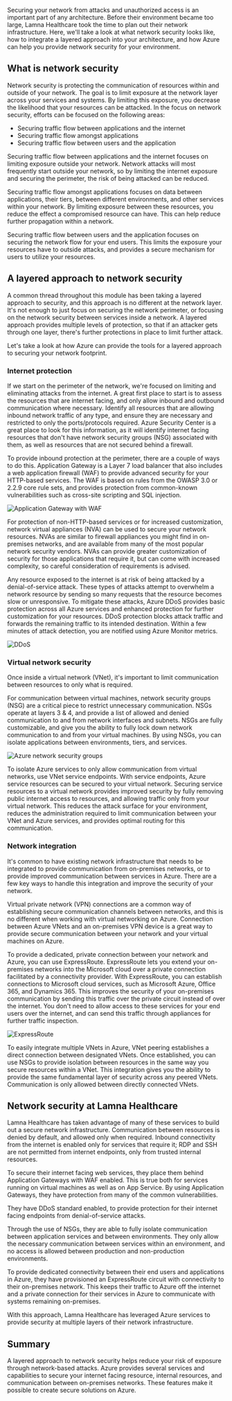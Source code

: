 Securing your network from attacks and unauthorized access is an important part of any architecture. Before their environment became too large, Lamna Healthcare took the time to plan out their network infrastructure. Here, we'll take a look at what network security looks like, how to integrate a layered approach into your architecture, and how Azure can help you provide network security for your environment.

## What is network security

Network security is protecting the communication of resources within and outside of your network. The goal is to limit exposure at the network layer across your services and systems. By limiting this exposure, you decrease the likelihood that your resources can be attacked. In the focus on network security, efforts can be focused on the following areas:

- Securing traffic flow between applications and the internet
- Securing traffic flow amongst applications
- Securing traffic flow between users and the application

Securing traffic flow between applications and the internet focuses on limiting exposure outside your network. Network attacks will most frequently start outside your network, so by limiting the internet exposure and securing the perimeter, the risk of being attacked can be reduced.

Securing traffic flow amongst applications focuses on  data between applications, their tiers, between different environments, and other services within your network. By limiting exposure between these resources, you reduce the effect a compromised resource can have. This can help reduce further propagation within a network.

Securing traffic flow between users and the application focuses on securing the network flow for your end users. This limits the exposure your resources have to outside attacks, and provides a secure mechanism for users to utilize your resources. 

## A layered approach to network security

A common thread throughout this module has been taking a layered approach to security, and this approach is no different at the network layer. It's not enough to just focus on securing the network perimeter, or focusing on the network security between services inside a network. A layered approach provides multiple levels of protection, so that if an attacker gets through one layer, there's further protections in place to limit further attack.

Let's take a look at how Azure can provide the tools for a layered approach to securing your network footprint.

### Internet protection

If we start on the perimeter of the network, we're focused on limiting and eliminating attacks from the internet. A great first place to start is to assess the resources that are internet facing, and only allow inbound and outbound communication where necessary. Identify all resources that are allowing inbound network traffic of any type, and ensure they are necessary and restricted to only the ports/protocols required. Azure Security Center is a great place to look for this information, as it will identify internet facing resources that don't have network security groups (NSG) associated with them, as well as resources that are not secured behind a firewall.

To provide inbound protection at the perimeter, there are a couple of ways to do this. Application Gateway is a Layer 7 load balancer that also includes a web application firewall (WAF) to provide advanced security for your HTTP-based services. The WAF is based on rules from the OWASP 3.0 or 2.2.9 core rule sets, and provides protection from common-known vulnerabilities such as cross-site scripting and SQL injection.

![Application Gateway with WAF](../media-draft/appgw-waf.png)

For protection of non-HTTP-based services or for increased customization, network virtual appliances (NVA) can be used to secure your network resources. NVAs are similar to firewall appliances you might find in on-premises networks, and are available from many of the most popular network security vendors. NVAs can provide greater customization of security for those applications that require it, but can come with increased complexity, so careful consideration of requirements is advised.

Any resource exposed to the internet is at risk of being attacked by a denial-of-service attack. These types of attacks attempt to overwhelm a network resource by sending so many requests that the resource becomes slow or unresponsive. To mitigate these attacks, Azure DDoS provides basic protection across all Azure services and enhanced protection for further customization for your resources. DDoS protection blocks attack traffic and forwards the remaining traffic to its intended destination. Within a few minutes of attack detection, you are notified using Azure Monitor metrics.

![DDoS](../media-draft/ddos.png)

### Virtual network security

Once inside a virtual network (VNet), it's important to limit communication between resources to only what is required.

For communication between virtual machines, network security groups (NSG) are a critical piece to restrict unnecessary communication. NSGs operate at layers 3 & 4, and provide a list of allowed and denied communication to and from network interfaces and subnets. NSGs are fully customizable, and give you the ability to fully lock down network communication to and from your virtual machines. By using NSGs, you can isolate applications between environments, tiers, and services.

![Azure network security groups](../media-draft/azure-network-security.png)

To isolate Azure services to only allow communication from virtual networks, use VNet service endpoints. With service endpoints, Azure service resources can be secured to your virtual network. Securing service resources to a virtual network provides improved security by fully removing public internet access to resources, and allowing traffic only from your virtual network. This reduces the attack surface for your environment, reduces the administration required to limit communication between your VNet and Azure services, and provides optimal routing for this communication.

### Network integration

It's common to have existing network infrastructure that needs to be integrated to provide communication from on-premises networks, or to provide improved communication between services in Azure. There are a few key ways to handle this integration and improve the security of your network.

Virtual private network (VPN) connections are a common way of establishing secure communication channels between networks, and this is no different when working with virtual networking on Azure. Connection between Azure VNets and an on-premises VPN device is a great way to provide secure communication between your network and your virtual machines on Azure.

To provide a dedicated, private connection between your network and Azure, you can use ExpressRoute. ExpressRoute lets you extend your on-premises networks into the Microsoft cloud over a private connection facilitated by a connectivity provider. With ExpressRoute, you can establish connections to Microsoft cloud services, such as Microsoft Azure, Office 365, and Dynamics 365. This improves the security of your on-premises communication by sending this traffic over the private circuit instead of over the internet. You don't need to allow access to these services for your end users over the internet, and can send this traffic through appliances for further traffic inspection.

![ExpressRoute](../media-draft/expressroute-connection-overview.png)

To easily integrate multiple VNets in Azure, VNet peering establishes a direct connection between designated VNets. Once established, you can use NSGs to provide isolation between resources in the same way you secure resources within a VNet. This integration gives you the ability to provide the same fundamental layer of security across any peered VNets. Communication is only allowed between directly connected VNets.

## Network security at Lamna Healthcare

Lamna Healthcare has taken advantage of many of these services to build out a secure network infrastructure. Communication between resources is denied by default, and allowed only when required. Inbound connectivity from the internet is enabled only for services that require it; RDP and SSH are not permitted from internet endpoints, only from trusted internal resources.

To secure their internet facing web services, they place them behind Application Gateways with WAF enabled. This is true both for services running on virtual machines as well as on App Service. By using Application Gateways, they have protection from many of the common vulnerabilities.

They have DDoS standard enabled, to provide protection for their internet facing endpoints from denial-of-service attacks.

Through the use of NSGs, they are able to fully isolate communication between application services and between environments. They only allow the necessary communication between services within an environment, and no access is allowed between production and non-production environments.

To provide dedicated connectivity between their end users and applications in Azure, they have provisioned an ExpressRoute circuit with connectivity to their on-premises network. This keeps their traffic to Azure off the internet and a private connection for their services in Azure to communicate with systems remaining on-premises.

With this approach, Lamna Healthcare has leveraged Azure services to provide security at multiple layers of their network infrastructure.

## Summary

A layered approach to network security helps reduce your risk of exposure through network-based attacks. Azure provides several services and capabilities to secure your internet facing resource, internal resources, and communication between on-premises networks. These features make it possible to create secure solutions on Azure.